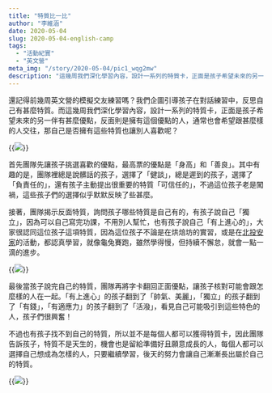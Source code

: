 ```yaml
---
title: "特質比一比"
author: "李維涵"
date: 2020-05-04
slug: 2020-05-04-english-camp
tags:
  - "活動紀實"
  - "英文營"
meta_img: "/story/2020-05-04/pic1_wqg2mw"
description: "這幾周我們深化學習內容，設計一系列的特質卡，正面是孩子希望未來的另一伴有甚麼優點，反面則是擁有這個優點的人，通常也會希望跟甚麼樣的人交往，那自己是否擁有這些特質也讓別人喜歡呢？"
---
```


還記得前幾周英文營的模擬交友練習嗎？我們企圖引導孩子在對話練習中，反思自己有甚麼特質。而這幾周我們深化學習內容，設計一系列的特質卡，正面是孩子希望未來的另一伴有甚麼優點，反面則是擁有這個優點的人，通常也會希望跟甚麼樣的人交往，那自己是否擁有這些特質也讓別人喜歡呢？

{{<img src="/story/2020-05-04/pic1_wqg2mw" caption="特質比一比，正面是吸引人的優點，背面是擁有的特質">}}

首先團隊先讓孩子挑選喜歡的優點，最高票的優點是「身高」和「善良」。其中有趣的是，團隊裡總是說髒話的孩子，選擇了「健談」，總是遲到的孩子，選擇了「負責任的」，還有孩子主動提出很重要的特質「可信任的」，不過這位孩子老是闖禍，這些孩子們的選擇似乎默默反映了些甚麼。

接著，團隊揭示反面特質，詢問孩子哪些特質是自己有的，有孩子說自己「獨立」，因為可以自己寫完功課，不用別人幫忙，也有孩子說自己「有上進心的」，大家很認同這位孩子這項特質，因為這位孩子不論是在烘焙坊的實習，或是在<u>北投安家</u>的活動，都認真學習，就像龜兔賽跑，雖然學得慢，但持續不懈怠，就會一點一滴的進步。

{{<img src="/story/2020-05-04/pic2_pym0ue" caption="小組討論，分享彼此挑的特質">}}

最後當孩子說完自己的特質，團隊再將字卡翻回正面優點，讓孩子核對可能會跟怎麼樣的人在一起。「有上進心」的孩子翻到了「帥氣、美麗」，「獨立」的孩子翻到了「有錢」，「有適應力」的孩子翻到了「活潑」，看見自己可能吸引到這些特色的人，孩子們很興奮！

不過也有孩子找不到自己的特質，所以並不是每個人都可以獲得特質卡，因此團隊告訴孩子，特質不是天生的，機會也是留給準備好且願意成長的人，每個人都可以選擇自己想成為怎樣的人，只要繼續學習，後天的努力會讓自己漸漸長出屬於自己的特質。

{{<img src="/story/2020-05-04/pic3_n9szn1" caption="老師詢問孩子有哪些特質">}}
